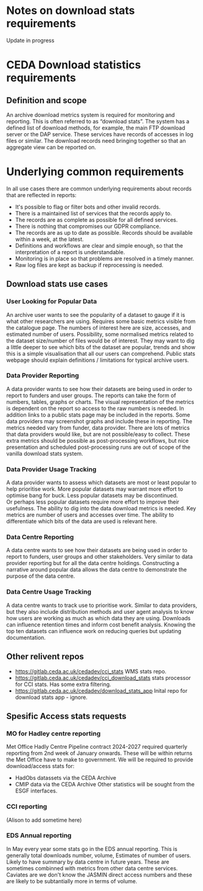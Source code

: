 # Notes on download stats requirements
Update in progress



# CEDA Download statistics requirements 

## Definition and scope

An archive download metrics system is required for monitoring and reporting. This is often referred to as “download stats”. 
The system has a defined list of download methods, for example, the main FTP download server or the DAP service. These 
services have records of accesses in log files or similar. The download records need bringing together so that an 
aggregate view can be reported on. 

# Underlying common requirements
In all use cases there are common underlying requirements about records that are reflected in reports:
 - It's possible to flag or filter bots and other invalid records.
 - There is a maintained list of services that the records apply to. 
 - The records are as complete as possible for all defined services.
 - There is nothing that compromises our GDPR compliance.
 - The records are as up to date as possible. Records should be available within a week, at the latest. 
 - Definitions and workflows are clear and simple enough, so that the interpretation of a report is understandable.
 - Monitoring is in place so that problems are resolved in a timely manner.
 - Raw log files are kept as backup if reprocessing is needed.

## Download stats use cases

### User Looking for Popular Data
An archive user wants to see the popularity of a dataset to gauge if it is what other researchers are using. 
Requires some basic metrics visible from the catalogue page. The numbers of interest here are size, accesses, 
and estimated number of users. Possibility, some normalised metrics related to the dataset size/number of 
files would be of interest. They may want to dig a little deeper to see which bits of the dataset are popular, 
trends and show this is a simple visualisation that all our users can comprehend. Public stats webpage should 
explain definitions / limitations for typical archive users. 

### Data Provider Reporting
A data provider wants to see how their datasets are being used in order to report to funders and user groups. 
The reports can take the form of numbers, tables, graphs or charts. The visual representation of the metrics is 
dependent on the report so access to the raw numbers is needed. In addition links to a public stats page may 
be included in the reports. Some data providers may screenshot graphs and include these in reporting. 
The metrics needed vary from funder, data provider. There are lots of metrics that data providers would like, 
but are not possible/easy to collect. These extra metrics should be possible as post-processing workflows, 
but nice presentation and scheduled post-processing runs are out of scope of the vanilla download stats system.    

### Data Provider Usage Tracking
A data provider wants to assess which datasets are most or least popular to help prioritise work. More 
popular datasets may warrant more effort to optimise bang for buck. Less popular datasets may be discontinued.  
Or perhaps less popular datasets require more effort to improve their  usefulness. The ability to dig into the 
data download metrics is needed. Key metrics are number of users and accesses over time. The ability to 
differentiate which bits of the data are used is relevant here. 

### Data Centre Reporting
A data centre wants to see how their datasets are being used in order to report to funders, user groups 
and other stakeholders. Very similar to data provider reporting but for all the data centre holdings. 
Constructing a narrative around popular data allows the data centre to demonstrate the purpose of 
the data centre. 

### Data Centre Usage Tracking
A data centre wants to track use to prioritise work. Similar to data providers, but they also include 
distribution methods and user agent analysis to know how users are working as much as which data they 
are using. Downloads can influence retention times and inform cost benefit analysis. Knowing the top 
ten datasets can influence work on reducing queries but updating documentation. 


## Other relivent repos

 - https://gitlab.ceda.ac.uk/cedadev/cci_stats WMS stats repo.
 - https://gitlab.ceda.ac.uk/cedadev/cci_download_stats stats processor for CCI stats. Has some extra filtering.
 - https://gitlab.ceda.ac.uk/cedadev/download_stats_app Inital repo for download stats app - ignore.


## Spesific Access stats requests

### MO for Hadley centre reporting
Met Office Hadly Centre Pipeline contract 2024-2027 required quarterly reporting from 2nd week of January onwards. These will be within returns the Met Office have to make to government. We will be required to provide download/access stats for:
 - HadObs datassets via the CEDA Archive
 - CMIP data via the CEDA Archive
Other statistics will be sought from the ESGF interfaces.

### CCI reporting
(Alison to add sometime here)

### EDS Annual reporting
In May every year some stats go in the EDS annual reporting. This is generally total downloads number, volume, Estimates of number of 
users. Likely to have summary by data centre in future years. These are sometimes combinned with metrics from other 
data centre services. Caviates are we don't know the JASMIN direct access numbers and these are likely to be subtantially more 
in terms of volume.

